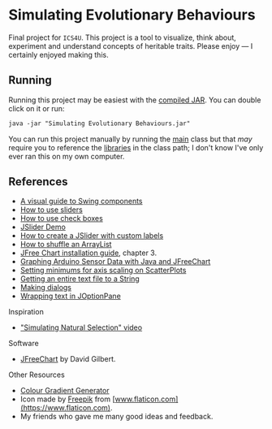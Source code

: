 # Simulating Evolutionary Behaviours

Final project for `ICS4U`. This project is a tool to visualize, think about, experiment and understand concepts of heritable traits. Please enjoy — I certainly enjoyed making this.

## Running
Running this project may be easiest with the [compiled JAR](Simulating-Evolutionar-Behaviours.jar). You can double click on it or run:
```ps
java -jar "Simulating Evolutionary Behaviours.jar"
```
You can run this project manually by running the [main](src/Main.java) class but that *may* require you to reference the [libraries](lib/jfreechart-1.0.1/lib/) in the class path; I don't know I've only ever ran this on my own computer.

## References

- [A visual guide to Swing components](https://web.mit.edu/6.005/www/sp14/psets/ps4/java-6-tutorial/components.html)
- [How to use sliders](https://docs.oracle.com/javase/tutorial/uiswing/components/slider.html)
- [How to use check boxes](https://docs.oracle.com/javase/tutorial/uiswing/components/button.html#checkbox)
- [JSlider Demo](https://docs.oracle.com/javase/tutorial/displayCode.html?code=https://docs.oracle.com/javase/tutorial/uiswing/examples/components/SliderDemoProject/src/components/SliderDemo.java)
- [How to create a JSlider with custom labels](https://kodejava.org/how-do-i-create-a-jslider-with-custom-labels/)
- [How to shuffle an ArrayList](https://stackoverflow.com/questions/16112515/how-to-shuffle-an-arraylist)
- [JFree Chart installation guide](https://www.jfree.org/jfreechart/download/jfreechart-1.0.0-install.pdf), chapter 3.
- [Graphing Arduino Sensor Data with Java and JFreeChart](http://www.farrellf.com/arduino/SensorGraph.java)
- [Setting minimums for axis scaling on ScatterPlots](https://stackoverflow.com/a/7232702)
- [Getting an entire text file to a String](https://stackoverflow.com/questions/3849692/whole-text-file-to-a-string-in-java)
- [Making dialogs](https://docs.oracle.com/javase/tutorial/uiswing/components/dialog.html)
- [Wrapping text in JOptionPane](https://stackoverflow.com/questions/14011492/text-wrap-in-joptionpane)

Inspiration
- ["Simulating Natural Selection" video](https://youtu.be/0ZGbIKd0XrM)

Software
- [JFreeChart](https://www.jfree.org/jfreechart/) by David Gilbert.

Other Resources
- [Colour Gradient Generator](https://colordesigner.io/gradient-generator)
- Icon made by [Freepik](https://www.flaticon.com/authors/freepik) from [www.flaticon.com](https://www.flaticon.com).
- My friends who gave me many good ideas and feedback.